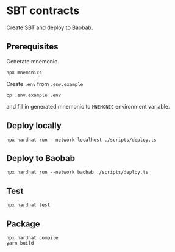 # SBT contracts

Create SBT and deploy to Baobab.

## Prerequisites

Generate mnemonic.

```shell
npx mnemonics
```

Create `.env` from `.env.example`


```shell
cp .env.example .env
```

and fill in generated mnemonic to `MNEMONIC` environment variable.

## Deploy locally

```shell
npx hardhat run --network localhost ./scripts/deploy.ts
```

## Deploy to Baobab

```shell
npx hardhat run --network baobab ./scripts/deploy.ts
```

## Test

```shell
npx hardhat test
```

## Package

```shell
npx hardhat compile
yarn build
```

